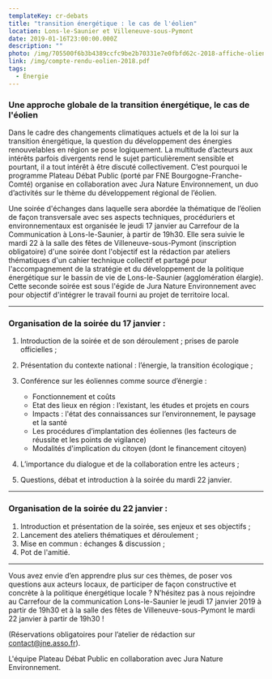 ```yaml
---
templateKey: cr-debats
title: "transition énergétique : le cas de l'éolien"
location: Lons-le-Saunier et Villeneuve-sous-Pymont
date: 2019-01-16T23:00:00.000Z
description: ""
photo: /img/705500f6b3b4389ccfc9be2b70331e7e0fbfd62c-2018-affiche-olien.png
link: /img/compte-rendu-eolien-2018.pdf
tags:
  - Énergie
---
```

### Une approche globale de la transition énergétique, le cas de l'éolien

Dans le cadre des changements climatiques actuels et de la loi sur la transition énergétique, la question du développement des énergies renouvelables en région se pose logiquement. La multitude d’acteurs aux intérêts parfois divergents rend le sujet particulièrement sensible et pourtant, il a tout intérêt à être discuté collectivement. C’est pourquoi le programme Plateau Débat Public (porté par FNE Bourgogne-Franche-Comté) organise en collaboration avec Jura Nature Environnement, un duo d’activités sur le thème du développement régional de l’éolien.

Une soirée d'échanges dans laquelle sera abordée la thématique de l’éolien de façon transversale avec ses aspects techniques, procéduriers et environnementaux est organisée le jeudi 17 janvier au Carrefour de la Communication à Lons-le-Saunier, à partir de 19h30. Elle sera suivie le mardi 22 à la salle des fêtes de Villeneuve-sous-Pymont (inscription obligatoire) d'une soirée dont l'objectif est la rédaction par ateliers thématiques d'un cahier technique collectif et partagé pour l'accompagnement de la stratégie et du développement de la politique énergétique sur le bassin de vie de Lons-le-Saunier (agglomération élargie). Cette seconde soirée est sous l'égide de Jura Nature Environnement avec pour objectif d'intégrer le travail fourni au projet de territoire local.

- - -

### Organisation de la soirée du 17 janvier :

1. Introduction de la soirée et de son déroulement ; prises de parole officielles ;
2. Présentation du contexte national : l’énergie, la transition écologique ;
3. Conférence sur les éoliennes comme source d’énergie :

   * Fonctionnement et coûts
   * Etat des lieux en région : l’existant, les études et projets en cours
   * Impacts : l'état des connaissances sur l’environnement, le paysage et la santé
   * Les procédures d’implantation des éoliennes (les facteurs de réussite et les points de vigilance)
   * Modalités d'implication du citoyen (dont le financement citoyen)
4. L’importance du dialogue et de la collaboration entre les acteurs ;
5. Questions, débat et introduction à la soirée du mardi 22 janvier.

- - -

### Organisation de la soirée du 22 janvier :

1. Introduction et présentation de la soirée, ses enjeux et ses objectifs ;
2. Lancement des ateliers thématiques et déroulement ;
3. Mise en commun : échanges & discussion ;
4. Pot de l'amitié.

- - -

Vous avez envie d’en apprendre plus sur ces thèmes, de poser vos questions aux acteurs locaux, de participer de façon constructive et concrète à la politique énergétique locale ? N’hésitez pas à nous rejoindre au Carrefour de la communication Lons-le-Saunier le jeudi 17 janvier 2019 à partir de 19h30 et à la salle des fêtes de Villeneuve-sous-Pymont le mardi 22 janvier à partir de 19h30 !

(Réservations obligatoires pour l’atelier de rédaction sur contact@jne.asso.fr).

L'équipe Plateau Débat Public en collaboration avec Jura Nature Environnement.